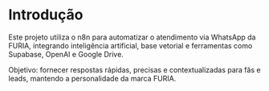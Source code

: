 # Introdução

Este projeto utiliza o n8n para automatizar o atendimento via WhatsApp da FURIA, integrando inteligência artificial, base vetorial e ferramentas como Supabase, OpenAI e Google Drive.

Objetivo: fornecer respostas rápidas, precisas e contextualizadas para fãs e leads, mantendo a personalidade da marca FURIA.

